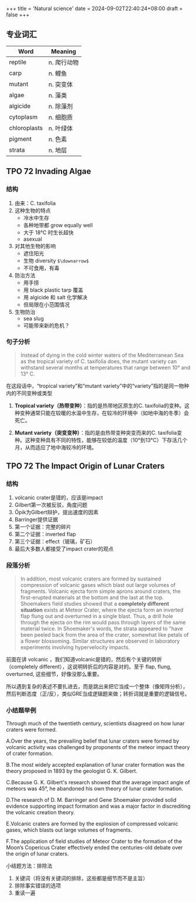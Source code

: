+++
title = 'Natural science'
date = 2024-09-02T22:40:24+08:00
draft = false
+++


## 专业词汇

| Word             | Meaning                 |
|------------------|-------------------------|
| reptile          | n. 爬行动物             |
| carp             | n. 鲤鱼                 |
| mutant           | n. 突变体                |
| algae            | n. 藻类                 |
| algicide         | n. 除藻剂 |
| cytoplasm        | n. 细胞质                |
| chloroplasts     | n. 叶绿体                |
| pigment          | n. 色素                 |
| strata           | n. 地层                   |


## TPO 72 Invading Algae

### 结构

1. 由来：C. taxifolia
2. 这种生物的特点
   - 冷水中生存
   - 各种地带都 grow equally well
   - 大于 18°C 时生长超快
   - asexual
3. 对其他生物的影响
   - 遮住阳光
   - 生物 diversity `$\downarrow$`
   - 不可食用，有毒
4. 防治方法
   - 用手捞
   - 用 black plastic tarp 覆盖
   - 用 algicide 和 salt 化学解决
   - 但局限在小范围情况
5. 生物防治
   - sea slug
   - 可能带来新的危机？

### 句子分析

> Instead of dying in the cold winter waters of the Mediterranean Sea as the tropical variety of C. taxifolia does, the mutant variety can withstand several months at temperatures that range between 10° and 13° C.

在这段话中，“tropical variety”和“mutant variety”中的“variety”指的是同一物种内的不同变种或类型

1. **Tropical variety（热带变种）**：指的是热带地区原生的C. taxifolia的变种。这种变种通常只能在较暖的水温中生存，在较冷的环境中（如地中海的冬季）会死亡。

2. **Mutant variety（突变变种）**：指的是由热带变种突变而来的C. taxifolia变种。这种变种具有不同的特性，能够在较低的温度（10°到13°C）下存活几个月，从而适应了地中海较冷的环境。

## TPO 72 The Impact Origin of Lunar Craters

### 结构

1. volcanic crater是错的，应该是impact
2. Gilbert第一次被反驳，角度问题
3. Öpik为Gilbert辩护，提出速度的因素
4. Barringer提供证据
5. 第一个证据：完整的碎片
6. 第二个证据：inverted flap
7. 第三个证据：effect（玻璃，矿石）
8. 最后大多数人都接受了impact crater的观点

### 段落分析

> In addition, most volcanic craters are formed by sustained compression of volcanic gases which blast out large volumes of fragments. Volcanic ejecta form simple aprons around craters, the first-erupted materials at the bottom and the last at the top. Shoemakers field studies showed that a **completely different situation** exists at Meteor Crater, where the ejecta form an inverted flap flung out and overturned in a single blast. Thus, a drill hole through the ejecta on the rim would pass through layers of the same material twice. In Shoemaker's words, the strata appeared to "have been peeled back from the area of the crater, somewhat like petals of a flower blossoming. Similar structures are observed in laboratory experiments involving hypervelocity impacts.

前面在讲 volcanic ，我们知道volcanic是错的，然后有个关键的转折（completely different），这说明转折后的内容是对的。至于 flap, flung, overturned, 这些细节，好像没那么重要。

所以遇到复杂的表述不要扎进去，而是跳出来把它当成一个整体（像矩阵分析），然后判断态度（正/反），类似GRE当成逻辑题来做；转折词就是重要的逻辑信号。

### 小结题举例

Through much of the twentieth century, scientists disagreed on how lunar craters were formed.

A.Over the years, the prevailing belief that lunar craters were formed by volcanic activity was challenged by proponents of the meteor impact theory of crater formation.

B.The most widely accepted explanation of lunar crater formation was the theory proposed in 1893 by the geologist G. K. Gilbert.

C.Because G. K. Gilbert's research showed that the average impact angle of meteors was 45°, he abandoned his own theory of lunar crater formation.

D.The research of D. M. Barringer and Gene Shoemaker provided solid evidence supporting impact formation and was a major factor in discrediting the volcanic creation theory.

E.Volcanic craters are formed by the explosion of compressed volcanic gases, which blasts out large volumes of fragments.

F.The application of field studies of Meteor Crater to the formation of the Moon’s Copericus Crater effectively ended the centuries-old debate over the origin of lunar craters.

小结题方法：排除法

1. 关键词（将没有关键词的排除，这些都是细节而不是主旨）
2. 排除事实错误的选项
3. 重读一遍